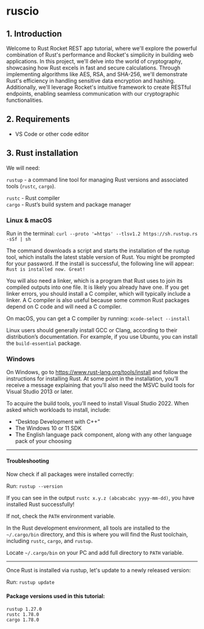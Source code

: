 # ruscio

## 1. Introduction
Welcome to Rust Rocket REST app tutorial, where we'll explore the powerful combination of Rust's performance and Rocket's simplicity in building web applications. In this project, we'll delve into the world of cryptography, showcasing how Rust excels in fast and secure calculations. Through implementing algorithms like AES, RSA, and SHA-256, we'll demonstrate Rust's efficiency in handling sensitive data encryption and hashing. Additionally, we'll leverage Rocket's intuitive framework to create RESTful endpoints, enabling seamless communication with our cryptographic functionalities.

## 2. Requirements
 - VS Code or other code editor

## 3. Rust installation
We will need:

`rustup` - a command line tool for managing Rust versions and associated tools (`rustc`, `cargo`).

`rustc` - Rust compiler\
`cargo` - Rust’s build system and package manager
### Linux & macOS
Run in the terminal:
`curl --proto '=https' --tlsv1.2 https://sh.rustup.rs -sSf | sh`

The command downloads a script and starts the installation of the rustup tool, which installs the latest stable version of Rust. You might be prompted for your password. If the install is successful, the following line will appear:
`Rust is installed now. Great!`

You will also need a linker, which is a program that Rust uses to join its compiled outputs into one file. It is likely you already have one. If you get linker errors, you should install a C compiler, which will typically include a linker. A C compiler is also useful because some common Rust packages depend on C code and will need a C compiler.

On macOS, you can get a C compiler by running:
`xcode-select --install`

Linux users should generally install GCC or Clang, according to their distribution’s documentation. For example, if you use Ubuntu, you can install the `build-essential` package.

### Windows
On Windows, go to https://www.rust-lang.org/tools/install and follow the instructions for installing Rust. At some point in the installation, you’ll receive a message explaining that you’ll also need the MSVC build tools for Visual Studio 2013 or later.

To acquire the build tools, you’ll need to install Visual Studio 2022. When asked which workloads to install, include:

- “Desktop Development with C++”
- The Windows 10 or 11 SDK
- The English language pack component, along with any other language pack of your choosing

***
#### Troubleshooting
Now check if all packages were installed correctly:

Run: `rustup --version`

If you can see in the output `rustc x.y.z (abcabcabc yyyy-mm-dd)`, you have installed Rust successfully!

If not, check the `PATH` environment variable.

In the Rust development environment, all tools are installed to the `~/.cargo/bin` directory, and this is where you will find the Rust toolchain, including `rustc`, `cargo`, and `rustup`.

Locate `~/.cargo/bin` on your PC and add full directory to `PATH` variable. 
***
Once Rust is installed via rustup, let's update to a newly released version:

Run: `rustup update`

#### Package versions used in this tutorial:
`rustup 1.27.0`\
`rustc 1.78.0`\
`cargo 1.78.0`
